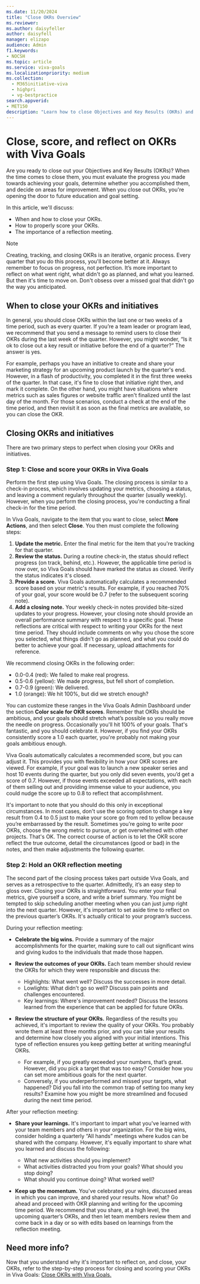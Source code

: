 ```yaml
---
ms.date: 11/20/2024
title: "Close OKRs Overview"
ms.reviewer: 
ms.author: daisyfeller
author: daisyfell
manager: elizapo
audience: Admin
f1.keywords:
- NOCSH
ms.topic: article
ms.service: viva-goals
ms.localizationpriority: medium
ms.collection:
  - M365initiative-viva
  - highpri
  - vg-bestpractice
search.appverid:
- MET150
description: "Learn how to close Objectives and Key Results (OKRs) and Initiatives for a healthy OKR program."
---
```


# Close, score, and reflect on OKRs with Viva Goals

Are you ready to close out your Objectives and Key Results (OKRs)? When the time comes to close them, you must evaluate the progress you made towards achieving your goals, determine whether you accomplished them, and decide on areas for improvement. When you close out OKRs, you're opening the door to future education and goal setting.

In this article, we'll discuss: 

- When and how to close your OKRs.  
- How to properly score your OKRs.
- The importance of a reflection meeting.

> [!NOTE]
> Creating, tracking, and closing OKRs is an iterative, organic process. Every quarter that you do this process, you'll become better at it. Always remember to focus on progress, not perfection. It’s more important to reflect on what went right, what didn't go as planned, and what you learned. But then it's time to move on. Don't obsess over a missed goal that didn't go the way you anticipated.   

## When to close your OKRs and initiatives

In general, you should close OKRs within the last one or two weeks of a time period, such as every quarter. If you’re a team leader or program lead, we recommend that you send a message to remind users to close their OKRs during the last week of the quarter. However, you might wonder, “Is it ok to close out a key result or initiative before the end of a quarter?” The answer is yes. 

For example, perhaps you have an initiative to create and share your marketing strategy for an upcoming product launch by the quarter's end. However, in a flash of productivity, you completed it in the first three weeks of the quarter. In that case, it's fine to close that initiative right then, and mark it complete. On the other hand, you might have situations where metrics such as sales figures or website traffic aren't finalized until the last day of the month. For those scenarios, conduct a check at the end of the time period, and then revisit it as soon as the final metrics are available, so you can close the OKR.

## Closing OKRs and initiatives

There are two primary steps to perfect when closing your OKRs and initiatives.

### Step 1: Close and score your OKRs in Viva Goals

Perform the first step using Viva Goals. The closing process is similar to a check-in process, which involves updating your metrics, choosing a status, and leaving a comment regularly throughout the quarter (usually weekly). However, when you perform the closing process, you're conducting a final check-in for the time period.  

In Viva Goals, navigate to the item that you want to close, select **More Actions**, and then select **Close**. You then must complete the following steps:

1. **Update the metric.** Enter the final metric for the item that you're tracking for that quarter.
1. **Review the status.** During a routine check-in, the status should reflect progress (on track, behind, etc.). However, the applicable time period is now over, so Viva Goals should have marked the status as closed. Verify the status indicates it's closed.
1. **Provide a score.** Viva Goals automatically calculates a recommended score based on your metric's results. For example, if you reached 70% of your goal, your score would be 0.7 (refer to the subsequent scoring note).
1. **Add a closing note.** Your weekly check-in notes provided bite-sized updates to your progress. However, your closing note should provide an overall performance summary with respect to a specific goal. These reflections are critical with respect to writing your OKRs for the next time period. They should include comments on why you chose the score you selected, what things didn't go as planned, and what you could do better to achieve your goal. If necessary, upload attachments for reference.

We recommend closing OKRs in the following order:

- 0.0-0.4 (red): We failed to make real progress.
- 0.5-0.6 (yellow): We made progress, but fell short of completion.
- 0.7-0.9 (green): We delivered.
- 1.0 (orange): We hit 100%, but did we stretch enough?

You can customize these ranges in the Viva Goals Admin Dashboard under the section **Color scale for OKR scores**. Remember that OKRs should be ambitious, and your goals should stretch what’s possible so you really move the needle on progress. Occasionally you'll hit 100% of your goals. That's fantastic, and you should celebrate it. However, if you find your OKRs consistently score a 1.0 each quarter, you're probably not making your goals ambitious enough.

Viva Goals automatically calculates a recommended score, but you can adjust it. This provides you with flexibility in how your OKR scores are viewed. For example, if your goal was to launch a new speaker series and host 10 events during the quarter, but you only did seven events, you’d get a score of 0.7. However, if those events exceeded all expectations, with each of them selling out and providing immense value to your audience, you could nudge the score up to 0.8 to reflect that accomplishment.  

It's important to note that you should do this only in exceptional circumstances. In most cases, don't use the scoring option to change a key result from 0.4 to 0.5 just to make your score go from red to yellow because you’re embarrassed by the result. Sometimes you’re going to write poor OKRs, choose the wrong metric to pursue, or get overwhelmed with other projects. That's OK. The correct course of action is to let the OKR score reflect the true outcome, detail the circumstances (good or bad) in the notes, and then make adjustments the following quarter.

### Step 2: Hold an OKR reflection meeting

The second part of the closing process takes part outside Viva Goals, and serves as a retrospective to the quarter. Admittedly, it’s an easy step to gloss over. Closing your OKRs is straightforward. You enter your final metrics, give yourself a score, and write a brief summary. You might be tempted to skip scheduling another meeting when you can just jump right into the next quarter. However, it's important to set aside time to reflect on the previous quarter’s OKRs. It's actually critical to your program’s success. 

During your reflection meeting:

 - **Celebrate the big wins.** Provide a summary of the major accomplishments for the quarter, making sure to call out significant wins and giving kudos to the individuals that made those happen.
 - **Review the outcomes of your OKRs.** Each team member should review the OKRs for which they were responsible and discuss the:

    - Highlights: What went well? Discuss the successes in more detail.
    - Lowlights: What didn't go so well? Discuss pain points and challenges encountered.
    - Key learnings: Where's improvement needed? Discuss the lessons learned from the experience that can be applied for future OKRs.

 - **Review the structure of your OKRs.** Regardless of the results you achieved, it's important to review the quality of your OKRs. You probably wrote them at least three months prior, and you can take your results and determine how closely you aligned with your initial intentions. This type of reflection ensures you keep getting better at writing meaningful OKRs.
   - For example, if you greatly exceeded your numbers, that’s great. However, did you pick a target that was too easy? Consider how you can set more ambitious goals for the next quarter.
   - Conversely, if you underperformed and missed your targets, what happened? Did you fall into the common trap of setting too many key results? Examine how you might be more streamlined and focused during the next time period.

After your reflection meeting:

 - **Share your learnings.** It's important to impart what you've learned with your team members and others in your organization. For the big wins, consider holding a quarterly “All hands” meetings where kudos can be shared with the company. However, it's equally important to share what you learned and discuss the following:

   - What new activities should you implement?
   - What activities distracted you from your goals? What should you stop doing?
   - What should you continue doing? What worked well?  

 - **Keep up the momentum.** You've celebrated your wins, discussed areas in which you can improve, and shared your results. Now what? Go ahead and proceed with OKR planning and writing for the upcoming time period. We recommend that you share, at a high level, the upcoming quarter’s OKRs, and then let team members review them and come back in a day or so with edits based on learnings from the reflection meeting.

## Need more info? 

Now that you understand why it's important to reflect on, and close, your OKRs, refer to the step-by-step process for closing and scoring your OKRs in Viva Goals: [Close OKRs with Viva Goals.](https://support.microsoft.com/en-us/topic/close-okrs-with-viva-goals-c0d9f91e-22e6-48ea-ba3a-23ebe7f059d8)


